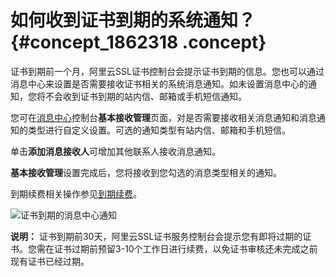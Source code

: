 # 如何收到证书到期的系统通知？ {#concept_1862318 .concept}

证书到期前一个月，阿里云SSL证书控制台会提示证书到期的信息。您也可以通过消息中心来设置是否需要接收证书相关的系统消息通知。如未设置消息中心的通知，您将不会收到证书到期的站内信、邮箱或手机短信通知。

您可在[消息中心](https://notifications-intl.console.aliyun.com/#/subscribeMsg)控制台**基本接收管理**页面，对是否需要接收相关消息通知和消息通知的类型进行自定义设置。可选的通知类型有站内信、邮箱和手机短信。

单击**添加消息接收人**可增加其他联系人接收消息通知。

**基本接收管理**设置完成后，您将接收到您勾选的消息类型相关的通知。

到期续费相关操作参见[到期续费](../intl.zh-CN/产品定价/到期续费.md#)。

![证书到期的消息中心通知](http://static-aliyun-doc.oss-cn-hangzhou.aliyuncs.com/assets/img/1475823/156681217357436_zh-CN.png)

**说明：** 证书到期前30天，阿里云SSL证书服务控制台会提示您有即将过期的证书。您需在证书过期前预留3-10个工作日进行续费，以免证书审核还未完成之前现有证书已经过期。

